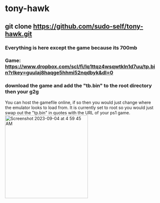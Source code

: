 # tony-hawk
## git clone https://github.com/sudo-self/tony-hawk.git
### Everything is here except the game because its 700mb<br>
### Game: https://www.dropbox.com/scl/fi/lq1ttqz4wsqwtkln1d7uu/tp.bin?rlkey=guulaj8haqge5hhmi52nqdbyk&dl=0
### download the game and add the "tb.bin" to the root directory then your g2g<br>

You can host the gamefile online, if so then you would just change where the emulator looks to load from. It is currently set to root so you would just swap out the "tp.bin" in quotes with the URL of your ps1 game.
<img width="274" alt="Screenshot 2023-09-04 at 4 59 45 AM" src="https://github.com/sudo-self/tony-hawk/assets/119916323/f07c6e69-fb27-4bc3-8d33-922d46a06cde">

